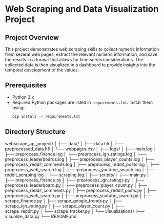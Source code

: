 # Web Scraping and Data Visualization Project

## Project Overview
This project demonstrates web scraping skills to collect numeric information from several web pages, extract the relevant numeric information, and save the results in a format that allows for time series considerations. The collected data is then visualized in a dashboard to provide insights into the temporal development of the values.

## Prerequisites
- Python 3.x
- Required Python packages are listed in `requirements.txt`. Install them using:
  ```bash
  pip install -r requirements.txt

## Directory Structure
webscrape_api_project/
│
├── data/
│   ├── data.h5
│   ├── preprocessed_data.h5
│   └── webpages.csv
│
├── logs/
│   ├── main.log
│   ├── preprocess_finance.log
│   ├── preprocess_ign_ratings.log
│   ├── preprocess_leaderboards.log
│   ├── preprocess_player_counts.log
│   ├── preprocess_reddit_comments.log
│   ├── preprocess_reddit_posts.log
│   ├── preprocess_web_search.log
│   ├── preprocess_youtube_search.log
│   ├── reddit_scraping.log
│   └── scraping.log
│
├── scripts/
│   ├── main.py
│   ├── preprocess_finance.py
│   ├── preprocess_ign_ratings.py
│   ├── preprocess_leaderboard.py
│   ├── preprocess_player_count.py
│   ├── preprocess_reddit_comments.py
│   ├── preprocess_reddit_posts.py
│   ├── preprocess_web_search.py
│   ├── preprocess_youtube_search.py
│   ├── scrape_finance.py
│   ├── scrape_google_trends.py
│   ├── scrape_ign_rating.py
│   ├── scrape_player_count.py
│   ├── scrape_reddit.py
│   └── scrape_tracker.py
│
└── visualizations/
    ├── visualize_data.py
    └── README.md
